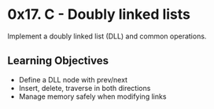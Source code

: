 # 0x17. C - Doubly linked lists

Implement a doubly linked list (DLL) and common operations.

## Learning Objectives
- Define a DLL node with prev/next
- Insert, delete, traverse in both directions
- Manage memory safely when modifying links
